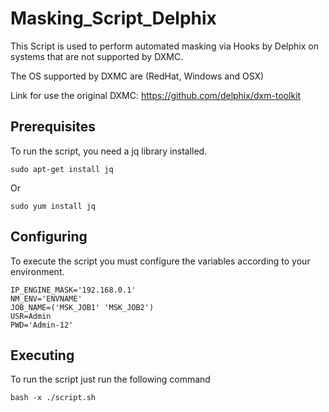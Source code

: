 # Masking_Script_Delphix

This Script is used to perform automated masking via Hooks by Delphix on systems that are not supported by DXMC.

The OS supported by DXMC are (RedHat, Windows and OSX)

Link for use the original DXMC: https://github.com/delphix/dxm-toolkit

## Prerequisites
To run the script, you need a jq library installed.

```
sudo apt-get install jq
```

Or

```
sudo yum install jq
```

## Configuring
To execute the script you must configure the variables according to your environment.

```
IP_ENGINE_MASK='192.168.0.1'
NM_ENV='ENVNAME'
JOB_NAME=('MSK_JOB1' 'MSK_JOB2') 
USR=Admin
PWD='Admin-12'
```

## Executing
To run the script just run the following command

```shell
bash -x ./script.sh
```
